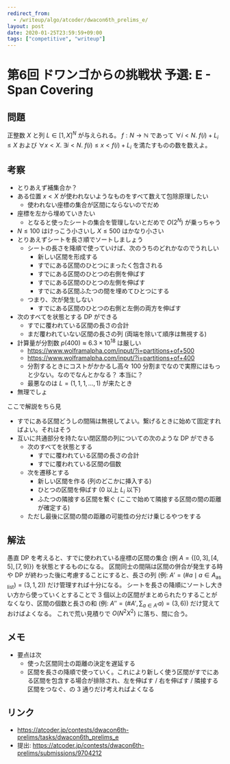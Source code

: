```yaml
---
redirect_from:
  - /writeup/algo/atcoder/dwacon6th_prelims_e/
layout: post
date: 2020-01-25T23:59:59+09:00
tags: ["competitive", "writeup"]
---
```


#  第6回 ドワンゴからの挑戦状 予選: E - Span Covering

## 問題

正整数 $X$ と列 $L \in \lbrack 1, X \rbrack^N$ が与えられる。
$f : N \to \mathbb{N}$ であって $\forall i \lt N.~ f(i) + L_i \le X$ および $\forall x \lt X.~ \exists i \lt N.~ f(i) \le x \lt f(i) + L_i$ を満たすものの数を数えよ。

## 考察

-   とりあえず補集合か？
-   ある位置 $x \lt X$ が使われないようなものをすべて数えて包除原理したい
    -   使われない座標の集合が区間にならないのでだめ
-   座標を左から埋めていきたい
    -   となると使ったシートの集合を管理しないとだめで $O(2^N)$ が乗っちゃう
-   $N \le 100$ はけっこう小さいし $X \le 500$ はかなり小さい
-   とりあえずシートを長さ順でソートしましょう
    -   シートの長さを降順で使っていけば、次のうちのどれかなのでうれしい
        -   新しい区間を形成する
        -   すでにある区間のひとつにまったく包含される
        -   すでにある区間のひとつの右側を伸ばす
        -   すでにある区間のひとつの左側を伸ばす
        -   すでにある区間ふたつの間を埋めてひとつにする
    -   つまり、次が発生しない
        -   すでにある区間のひとつの右側と左側の両方を伸ばす
-   次のすべてを状態とする DP ができる
    -   すでに覆われている区間の長さの合計
    -   まだ覆われていない区間の長さの列 (両端を除いて順序は無視する)
-   計算量が分割数 $p(400) \approx 6.3 \times 10^{18}$ は厳しい
    -   <https://www.wolframalpha.com/input/?i=partitions+of+500>
    -   <https://www.wolframalpha.com/input/?i=partitions+of+400>
    -   分割するときにコストがかかるし高々 $100$ 分割までなので実際にはもっと少ない。なのでなんとかなる？ 本当に？
    -   最悪なのは $L = (1, 1, 1, \dots, 1)$ が来たとき
-   無理でしょ

ここで解説をちら見

-   すでにある区間どうしの間隔は無視してよい。繋げるときに始めて固定すればよい。それはそう
-   互いに共通部分を持たない閉区間の列についての次のような DP ができる
    -   次のすべてを状態とする
        -   すでに覆われている区間の長さの合計
        -   すでに覆われている区間の個数
    -   次を遷移とする
        -   新しい区間を作る (列のどこかに挿入する)
        -   ひとつの区間を伸ばす ($0$ 以上 $L_i$ 以下)
        -   ふたつの隣接する区間を繋ぐ (ここで始めて隣接する区間の間の距離が確定する)
    -   ただし最後に区間の間の距離の可能性の分だけ乗じるやつをする

## 解法

愚直 DP を考えると、すでに使われている座標の区間の集合 (例 $A = \left\lbrace \lbrack 0, 3 \rbrack, \lbrack 4, 5 \rbrack, \lbrack 7, 9 \rbrack \right\rbrace$) を状態とするものになる。
区間同士の間隔は区間の併合が発生する時や DP が終わった後に考慮することにすると、長さの列 (例: $A' = ( \#a \mid a \in A _ {\text{as list}} ) = (3, 1, 2)$) だけ管理すれば十分になる。
シートを長さの降順にソートし大きい方から使っていくとすることで $3$ 個以上の区間がまとめられたりすることがなくなり、区間の個数と長さの和 (例: $A'' = (\#A', \sum _ {a \in A'} a) = (3, 6)$) だけ覚えておけばよくなる。
これで荒い見積りで $O(N^2X^2)$ に落ち、間に合う。

## メモ

-   要点は次
    -   使った区間同士の距離の決定を遅延する
    -   区間を長さの降順で使っていく。これにより新しく使う区間がすでにある区間を包含する場合が排除され、左を伸ばす / 右を伸ばす / 隣接する区間をつなぐ、の $3$ 通りだけ考えればよくなる

## リンク

-   <https://atcoder.jp/contests/dwacon6th-prelims/tasks/dwacon6th_prelims_e>
-   提出: <https://atcoder.jp/contests/dwacon6th-prelims/submissions/9704212>
